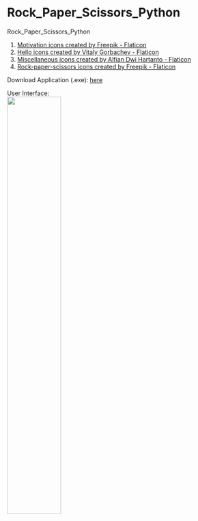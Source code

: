 # Rock_Paper_Scissors_Python
 Rock_Paper_Scissors_Python

1. <a href="https://www.flaticon.com/free-icons/motivation" title="motivation icons">Motivation icons created by Freepik - Flaticon</a>
2. <a href="https://www.flaticon.com/free-icons/hello" title="hello icons">Hello icons created by Vitaly Gorbachev - Flaticon</a>
3. <a href="https://www.flaticon.com/free-icons/miscellaneous" title="miscellaneous icons">Miscellaneous icons created by Alfian Dwi Hartanto - Flaticon</a>
4. <a href="https://www.flaticon.com/free-icons/rock-paper-scissors" title="rock-paper-scissors icons">Rock-paper-scissors icons created by Freepik - Flaticon</a>

Download Application (.exe): [here](https://github.com/LeBronWilly/Rock_Paper_Scissors_Python/releases)

User Interface: <br>
<img src="https://user-images.githubusercontent.com/38752414/229269025-b9b55602-29e9-43ae-b245-d65718eee4d1.jpg" width=50% height=50%>

